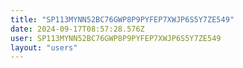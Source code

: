 ```yaml
---
title: "SP113MYNN52BC76GWP8P9PYFEP7XWJP6S5Y7ZE549"
date: 2024-09-17T08:57:28.576Z
user: SP113MYNN52BC76GWP8P9PYFEP7XWJP6S5Y7ZE549
layout: "users"
---
```

    